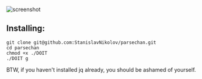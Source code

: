 ![screenshot](http://i.imgur.com/A8iR6rc.png)

## Installing:
	git clone git@github.com:StanislavNikolov/parsechan.git
	cd parsechan
	chmod +x ./DOIT
	./DOIT g

BTW, if you haven't installed jq already, you should be ashamed of yourself.
